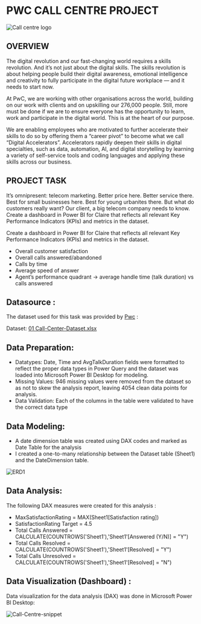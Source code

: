 # PWC CALL CENTRE PROJECT

![Call centre logo](https://github.com/user-attachments/assets/cb64bf91-796c-4db1-8792-0c7f8daa9ceb)

## OVERVIEW

The digital revolution and our fast-changing world requires a skills revolution. And it’s not just about the digital skills. The skills revolution is about helping people build their digital awareness, emotional intelligence and creativity to fully participate in the digital future workplace — and it needs to start now.

At PwC, we are working with other organisations across the world, building on our work with clients and on upskilling our 276,000 people. Still, more must be done if we are to ensure everyone has the opportunity to learn, work and participate in the digital world. This is at the heart of our purpose.

We are enabling employees who are motivated to further accelerate their skills to do so by offering them a “career pivot” to become what we call “Digital Accelerators”. Accelerators rapidly deepen their skills in digital specialties, such as data, automation, AI, and digital storytelling by learning a variety of self-service tools and coding languages and applying these skills across our business.

## PROJECT TASK
It’s omnipresent: telecom marketing. Better price here. Better service there. Best for small businesses here. Best for young urbanites there. But what do customers really want? Our client, a big telecom company needs to know. 
Create a dashboard in Power BI for Claire that reflects all relevant Key Performance Indicators (KPIs) and metrics in the dataset.

Create a dashboard in Power BI for Claire that reflects all relevant Key Performance Indicators (KPIs) and metrics in the dataset.

- Overall customer satisfaction
- Overall calls answered/abandoned
- Calls by time
- Average speed of answer
- Agent’s performance quadrant -> average handle time (talk duration) vs calls answered

## Datasource :

The dataset used for this task was provided by [Pwc](https://www.pwc.ch/en/careers-with-pwc/students/virtual-case-experience.html) :

Dataset: 
[01 Call-Center-Dataset.xlsx](https://github.com/user-attachments/files/17128509/01.Call-Center-Dataset.xlsx)

## Data Preparation:

- Datatypes: Date, Time and AvgTalkDuration fields were formatted to reflect the proper data types in Power Query and the dataset was loaded into Microsoft Power BI Desktop for modeling.
- Missing Values: 946 missing values were removed from the dataset so as not to skew the analysis report, leaving 4054 clean data points for analysis.
- Data Validation: Each of the columns in the table were validated to have the correct data type

## Data Modeling:

- A date dimension table was created using DAX codes and marked as Date Table for the analysis
- I created a one-to-many relationship between the Dataset table (Sheet1) and the DateDimension table.

![ERD1](https://github.com/user-attachments/assets/714967e9-b6fa-470a-a58a-afd52e8155dc)

## Data Analysis:

The following DAX measures were created for this analysis :

- MaxSatisfactionRating = MAX(Sheet1[Satisfaction rating])
- SatisfactionRating Target = 4.5
- Total Calls Answered = CALCULATE(COUNTROWS('Sheet1'),'Sheet1'[Answered (Y/N)] = "Y")
- Total Calls Resolved = CALCULATE(COUNTROWS('Sheet1'),'Sheet1'[Resolved] = "Y")
- Total Calls Unresolved = CALCULATE(COUNTROWS('Sheet1'),'Sheet1'[Resolved] = "N")

## Data Visualization (Dashboard) :

Data visualization for the data analysis (DAX) was done in Microsoft Power BI Desktop:

![Call-Centre-snippet](https://github.com/user-attachments/assets/fbc0c14d-5bb3-45fc-997f-f5842203df00)
